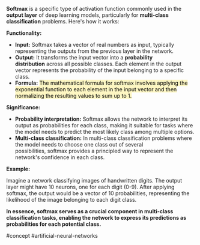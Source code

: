 **Softmax** is a specific type of activation function commonly used in the **output layer** of deep learning models, particularly for **multi-class classification** problems. Here's how it works:

**Functionality:**

- **Input:** Softmax takes a vector of real numbers as input, typically representing the outputs from the previous layer in the network.
- **Output:** It transforms the input vector into a **probability distribution** across all possible classes. Each element in the output vector represents the probability of the input belonging to a specific class.
- **Formula:** <mark style="background: #FFF3A3A6;">The mathematical formula for softmax involves applying the exponential function to each element in the input vector and then normalizing the resulting values to sum up to 1.</mark>

**Significance:**

- **Probability interpretation:** Softmax allows the network to interpret its output as probabilities for each class, making it suitable for tasks where the model needs to predict the most likely class among multiple options.
- **Multi-class classification:** In multi-class classification problems where the model needs to choose one class out of several possibilities, softmax provides a principled way to represent the network's confidence in each class.

**Example:**

Imagine a network classifying images of handwritten digits. The output layer might have 10 neurons, one for each digit (0-9). After applying softmax, the output would be a vector of 10 probabilities, representing the likelihood of the image belonging to each digit class.

**In essence, softmax serves as a crucial component in multi-class classification tasks, enabling the network to express its predictions as probabilities for each potential class.**

#concept #artificial-neural-networks 